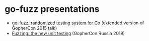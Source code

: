 # go-fuzz presentations

- [go-fuzz: randomized testing system for Go](http://go-talks.appspot.com/github.com/trailofbits/go-fuzz/slides/go-fuzz.slide) (extended version of GopherCon 2015 talk)
- [Fuzzing: the new unit testing](http://go-talks.appspot.com/github.com/trailofbits/go-fuzz/slides/fuzzing.slide) (GopherCon Russia 2018)
